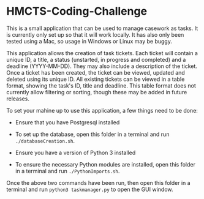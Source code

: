 # HMCTS-Coding-Challenge

This is a small application that can be used to manage casework as tasks.
It is currently only set up so that it will work locally.
It has also only been tested using a Mac, so usage in Windows or Linux may be buggy.

This application allows the creation of task tickets.
Each ticket will contain a unique ID, a title, a status (unstarted, in progress and completed) and a deadline (YYYY-MM-DD).
They may also include a description of the ticket.
Once a ticket has been created, the ticket can be viewed, updated and deleted using its unique ID.
All existing tickets can be viewed in a table format, showing the task's ID, title and deadline.
This table format does not currently allow filtering or sorting, though these may be added in future releases.

To set your mahine up to use this application, a few things need to be done:

- Ensure that you have Postgresql installed

- To set up the database, open this folder in a terminal and run ```./databaseCreation.sh```.

- Ensure you have a version of Python 3 installed

- To ensure the necessary Python modules are installed, open this folder in a terminal and run ```./PythonImports.sh```.

Once the above two commands have been run, then open this folder in a terminal and run ```python3 taskmanager.py``` to open the GUI window.
